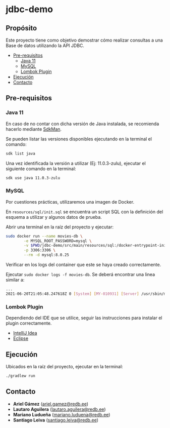 # jdbc-demo

## Prop&oacute;sito

Este proyecto tiene como objetivo demostrar c&oacute;mo realizar consultas a una Base de datos utilizando la API JDBC.

- [Pre-requisitos](#pre-requisitos)
    * [Java 11](#java-11)
    * [MySQL](#mysql)
    * [Lombok Plugin](#lombok-plugin)
- [Ejecuci&oacute;n](#ejecución)
- [Contacto](#contacto)

## Pre-requisitos

### Java 11

En caso de no contar con dicha versi&oacute;n de Java instalada, se recomienda hacerlo mediante [SdkMan](https://sdkman.io/).

Se pueden listar las versiones disponibles ejecutando en la terminal el comando:

```bash
sdk list java
```

Una vez identificada la versi&oacute;n a utilizar (Ej: 11.0.3-zulu), ejecutar el siguiente comando en la terminal:

 ```bash
 sdk use java 11.0.3-zulu
 ```

### MySQL

Por cuestiones pr&aacute;cticas, utilizaremos una imagen de Docker.

En `resources/sql/init.sql` se encuentra un script SQL con la definici&oacute;n del esquema a utilizar y algunos datos de prueba.

Abrir una terminal en la ra&iacute;z del proyecto y ejecutar:

```bash
sudo docker run --name movies-db \
        -e MYSQL_ROOT_PASSWORD=mysql \
        -v $PWD/jdbc-demo/src/main/resources/sql:/docker-entrypoint-initdb.d/:ro \
        -p 3306:3306 \
        --rm -d mysql:8.0.25
```

Verificar en los logs del container que este se haya creado correctamente.

Ejecutar `sudo docker logs -f movies-db`. Se deber&aacute; encontrar una linea similar a:

```bash
...
2021-06-20T21:05:48.247618Z 0 [System] [MY-010931] [Server] /usr/sbin/mysqld: ready for connections. Version: '8.0.25'  socket: '/var/run/mysqld/mysqld.sock'  port: 3306  MySQL Community Server - GPL.
```

### Lombok Plugin

Dependiendo del IDE que se utilice, seguir las instrucciones para instalar el plugin correctamente.

- [IntelliJ Idea](https://projectlombok.org/setup/intellij)
- [Eclipse](https://projectlombok.org/setup/eclipse)

## Ejecuci&oacute;n

Ubicados en la ra&iacute;z del proyecto, ejecutar en la terminal:

```bash
./gradlew run
```

## Contacto

- **Ariel Gámez** (ariel.gamez@redb.ee)
- **Lautaro Aguilera** (lautaro.aguilera@redb.ee)
- **Mariano Ludueña** (mariano.luduena@redb.ee)
- **Santiago Leiva** (santiago.leiva@redb.ee)
